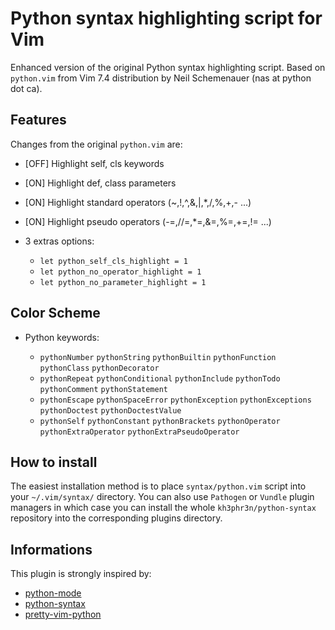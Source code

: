 Python syntax highlighting script for Vim
=========================================

Enhanced version of the original Python syntax highlighting script.
Based on `python.vim` from Vim 7.4 distribution by Neil Schemenauer (nas at python dot ca).

Features
--------

Changes from the original `python.vim` are:

* [OFF] Highlight self, cls keywords
* [ON]  Highlight def, class parameters
* [ON]  Highlight standard operators (~,!,^,&,|,\*,/,%,+,- ...)
* [ON]  Highlight pseudo operators (-=,//=,\*=,&=,%=,+=,!= ...)
* 3 extras options:

    * `let python_self_cls_highlight = 1`
    * `let python_no_operator_highlight = 1`
    * `let python_no_parameter_highlight = 1`

Color Scheme
------------

* Python keywords:

    * `pythonNumber` `pythonString` `pythonBuiltin` `pythonFunction` `pythonClass` `pythonDecorator`
    * `pythonRepeat` `pythonConditional` `pythonInclude` `pythonTodo` `pythonComment` `pythonStatement`
    * `pythonEscape` `pythonSpaceError` `pythonException` `pythonExceptions` `pythonDoctest` `pythonDoctestValue`
    * `pythonSelf` `pythonConstant` `pythonBrackets` `pythonOperator` `pythonExtraOperator` `pythonExtraPseudoOperator`

How to install
--------------

The easiest installation method is to place `syntax/python.vim` script into your `~/.vim/syntax/` directory.
You can also use `Pathogen` or `Vundle` plugin managers in which case you can install the whole `kh3phr3n/python-syntax`
repository into the corresponding plugins directory.

Informations
------------

This plugin is strongly inspired by:

* [python-mode](https://github.com/klen/python-mode)
* [python-syntax](https://github.com/hdima/python-syntax)
* [pretty-vim-python](https://github.com/pfdevilliers/Pretty-Vim-Python)

